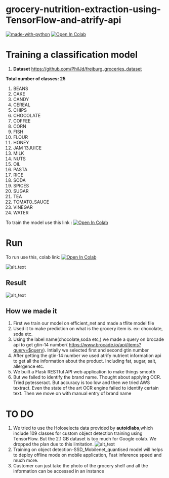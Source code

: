 # grocery-nutrition-extraction-using-TensorFlow-and-atrify-api
[![made-with-python](https://img.shields.io/badge/Made%20with-Python-1f425f.svg)](https://www.python.org/)
[![Open In Colab](https://colab.research.google.com/assets/colab-badge.svg)](https://colab.research.google.com/drive/1i8cx1MoZJ_nucTZ3jJz5ftsXrknq4zNu?usp=sharing)

# Training a classification model
1. **Dataset**
https://github.com/PhilJd/freiburg_groceries_dataset

**Total number of classes: 25**

1. BEANS
2. CAKE
3. CANDY
4. CEREAL
5. CHIPS
6. CHOCOLATE
7. COFFEE
8. CORN
9. FISH
10. FLOUR
11. HONEY
12. JAM
13JUICE
14. MILK
15. NUTS
16. OIL
17. PASTA
18. RICE
19. SODA
20. SPICES
21. SUGAR
22. TEA
23. TOMATO_SAUCE
24. VINEGAR
25. WATER

To train the model use this link : [![Open In Colab](https://colab.research.google.com/assets/colab-badge.svg)](https://colab.research.google.com/drive/1i8cx1MoZJ_nucTZ3jJz5ftsXrknq4zNu?usp=sharing)

# Run
To run use this, colab link: [![Open In Colab](https://colab.research.google.com/assets/colab-badge.svg)](https://colab.research.google.com/drive/1igsk90OEHhG6eQLhzyBFY5IeDtmu89Jq?usp=sharing)

![alt_text](https://github.com/kishorkuttan/grocery-nutrition-extraction-using-TensorFlow-and-atrify-api/blob/master/main.png)
## Result
![alt_text](https://github.com/kishorkuttan/grocery-nutrition-extraction-using-TensorFlow-and-atrify-api/blob/master/result_final.png)
## How we made it
1. First we train our model on efficient_net and made a tflite model file
2. Used it to make prediction on what is the grocery item is. ex: chocolate, soda etc.
3. Using the label name(chocolate,soda etc,) we made a query on brocade api to get gtin-14 number( https://www.brocade.io/api/items?query=$query). Intially we selected first and second gtin number
4. After getting the gtin-14 number we used atrify nutrient information api to get all the information about the product. Including fat, sugar, salt, allergence etc. 
5. We built a Flask RESTful API web application to make things smooth
6. But we failed to identify the brand name. Thought about applying OCR. Tried pytesseract. But accuracy is too low and then we tried AWS textract. Even the state of the art OCR engine failed to identify certain text. Then we move on with manual entry of brand name
# TO DO
1. We tried to use the Holoselecta data provided by **autoidlabs**,which include 109 classes for custom object detection training using TensorFlow. But the 2.1 GB dataset is too much for Google colab. We dropped the plan due to this limitation.
![alt_text](https://github.com/kishorkuttan/grocery-nutrition-extraction-using-TensorFlow-and-atrify-api/blob/master/data.png)
2. Training on object detection-SSD_Mobilenet_quantised model will helps to deploy offline mode on mobile application, Fast inference speed and much more.
3. Customer can just take the photo of the grocery shelf and all the information can be accessed in an instance


